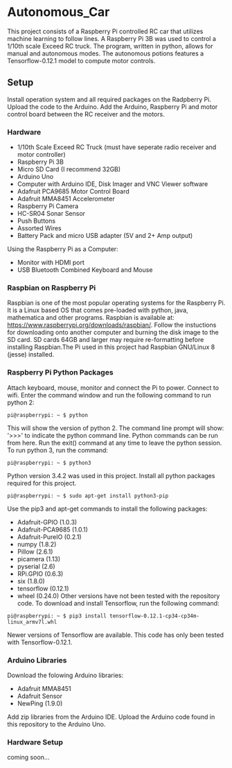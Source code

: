 # Autonomous_Car
This project consists of a Raspberry Pi controlled RC car that utilizes machine learning to follow lines. A Raspberry Pi 3B was used to control a 1/10th scale Exceed RC truck. The program, written in python, allows for manual and autonomous modes. The autonomous potions features a Tensorflow-0.12.1 model to compute motor controls.
## Setup
Install operation system and all required packages on the Radpberry Pi. Upload the code to the Arduino. Add the Arduino, Raspberry Pi and motor control board between the RC receiver and the motors.
### Hardware
 * 1/10th Scale Exceed RC Truck (must have seperate radio receiver and motor controller)
 * Raspberry Pi 3B
 * Micro SD Card (I recommend 32GB)
 * Arduino Uno
 * Computer with Arduino IDE, Disk Imager and VNC Viewer software
 * Adafruit PCA9685 Motor Control Board
 * Adafruit MMA8451 Accelerometer
 * Raspberry Pi Camera
 * HC-SR04 Sonar Sensor
 * Push Buttons
 * Assorted Wires
 * Battery Pack and micro USB adapter (5V and 2+ Amp output)
 
 Using the Raspberry Pi as a Computer:
 * Monitor with HDMI port
 * USB Bluetooth Combined Keyboard and Mouse
 
 ### Raspbian on Raspberry Pi
 Raspbian is one of the most popular operating systems for the Raspberry Pi. It is a Linux based OS that comes pre-loaded with python, java, mathematica and other programs. Raspbian is available at: https://www.raspberrypi.org/downloads/raspbian/. Follow the instuctions for downloading onto another computer and burning the disk image to the SD card. SD cards 64GB and larger may require re-formatting before installing Raspbian.The Pi used in this project had Raspbian GNU/Linux 8 (jesse) installed. 
 
 ### Raspberry Pi Python Packages
 Attach keyboard, mouse, monitor and connect the Pi to power. Connect to wifi. Enter the command window and run the following command to run python 2:
 ```
 pi@raspberrypi: ~ $ python
 ```
 This will show the version of python 2. The command line prompt will show: '>>>' to indicate the python command line. Python commands can be run from here. Run the exit() command at any time to leave the python session. To run python 3, run the command:
  ```
 pi@raspberrypi: ~ $ python3
 ```
 Python version 3.4.2 was used in this project. Install all python packages required for this project.
 ```
 pi@raspberrypi: ~ $ sudo apt-get install python3-pip
 ```
 Use the pip3 and apt-get commands to install the following packages:
 * Adafruit-GPIO (1.0.3)
 * Adafruit-PCA9685 (1.0.1)
 * Adafruit-PureIO (0.2.1)
 * numpy (1.8.2)
 * Pillow (2.6.1)
 * picamera (1.13)
 * pyserial (2.6)
 * RPi.GPIO (0.6.3)
 * six (1.8.0)
 * tensorflow (0.12.1)
 * wheel (0.24.0)
Other versions have not been tested with the repository code. To download and install Tensorflow, run the following command:
 ```
 pi@raspberrypi: ~ $ pip3 install tensorflow-0.12.1-cp34-cp34m-linux_armv7l.whl
 ```
 Newer versions of Tensorflow are available. This code has only been tested with Tensorflow-0.12.1.
 
 ### Arduino Libraries
 Download the folowing Arduino libraries:
  * Adafruit MMA8451
  * Adafruit Sensor
  * NewPing (1.9.0)
  
 Add zip libraries from the Arduino IDE. Upload the Arduino code found in this repository to the Arduino Uno.
  
 ### Hardware Setup
  coming soon...
 
 
 
 



